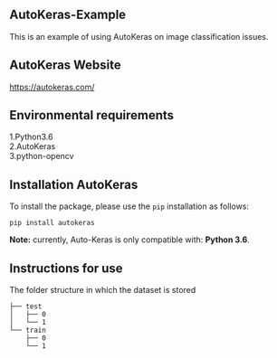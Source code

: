 ## AutoKeras-Example
This is an example of using AutoKeras on image classification issues.

## AutoKeras Website
https://autokeras.com/

## Environmental requirements
  1.Python3.6<br>2.AutoKeras<br>3.python-opencv
  
## Installation AutoKeras
To install the package, please use the `pip` installation as follows:

    pip install autokeras
    
**Note:** currently, Auto-Keras is only compatible with: **Python 3.6**.

## Instructions for use
The folder structure in which the dataset is stored<br>
```
├── test
│   ├── 0
│   └── 1
└── train
    ├── 0
    └── 1
